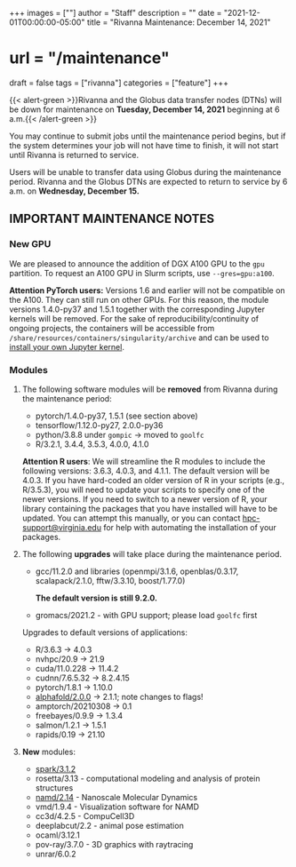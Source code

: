 +++
images = [""]
author = "Staff"
description = ""
date = "2021-12-01T00:00:00-05:00"
title = "Rivanna Maintenance: December 14, 2021"
# url = "/maintenance"
draft = false
tags = ["rivanna"]
categories = ["feature"]
+++

{{< alert-green >}}Rivanna and the Globus data transfer nodes (DTNs) will be down for maintenance on <strong>Tuesday, December 14, 2021</strong> beginning at 6 a.m.{{< /alert-green >}}

You may continue to submit jobs until the maintenance period begins, but if the system determines your job will not have time to finish, it will not start until Rivanna is returned to service.

Users will be unable to transfer data using Globus during the maintenance period. Rivanna and the Globus DTNs are expected to return to service by 6 a.m. on **Wednesday, December 15.**

## IMPORTANT MAINTENANCE NOTES

### New GPU

We are pleased to announce the addition of DGX A100 GPU to the `gpu` partition. To request an A100 GPU in Slurm scripts, use `--gres=gpu:a100`.

**Attention PyTorch users:** Versions 1.6 and earlier will not be compatible on the A100. They can still run on other GPUs. For this reason, the module versions 1.4.0-py37 and 1.5.1 together with the corresponding Jupyter kernels will be removed. For the sake of reproducibility/continuity of ongoing projects, the containers will be accessible from `/share/resources/containers/singularity/archive` and can be used to [install your own Jupyter kernel](/userinfo/howtos/rivanna/custom-jupyter-kernels).

### Modules

1. The following software modules will be **removed** from Rivanna during the maintenance period:
    - pytorch/1.4.0-py37, 1.5.1 (see section above)
    - tensorflow/1.12.0-py27, 2.0.0-py36
    - python/3.8.8 under `gompic` -> moved to `goolfc`
    - R/3.2.1, 3.4.4, 3.5.3, 4.0.0, 4.1.0

    **Attention R users**: We will streamline the R modules to include the following versions: 3.6.3, 4.0.3, and 4.1.1. The default version will be 4.0.3. If you have hard-coded an older version of R in your scripts (e.g., R/3.5.3), you will need to update your scripts to specify one of the newer versions. If you need to switch to a newer version of R, your library containing the packages that you have installed will have to be updated. You can attempt this manually, or you can contact hpc-support@virginia.edu for help with automating the installation of your packages.

2. The following **upgrades** will take place during the maintenance period.
    - gcc/11.2.0 and libraries (openmpi/3.1.6, openblas/0.3.17, scalapack/2.1.0, fftw/3.3.10, boost/1.77.0)

        **The default version is still 9.2.0.**

    - gromacs/2021.2 - with GPU support; please load `goolfc` first

   Upgrades to default versions of applications:
    - R/3.6.3 -> 4.0.3
    - nvhpc/20.9 -> 21.9
    - cuda/11.0.228 -> 11.4.2
    - cudnn/7.6.5.32 -> 8.2.4.15
    - pytorch/1.8.1 -> 1.10.0
    - [alphafold/2.0.0](/userinfo/rivanna/software/alphafold) -> 2.1.1; note changes to flags!
    - amptorch/20210308 -> 0.1
    - freebayes/0.9.9 -> 1.3.4
    - salmon/1.2.1 -> 1.5.1
    - rapids/0.19 -> 21.10

3. **New** modules:
    - [spark/3.1.2](/userinfo/rivanna/software/spark)
    - rosetta/3.13 - computational modeling and analysis of protein structures
    - [namd/2.14](/userinfo/rivanna/software/namd) - Nanoscale Molecular Dynamics
    - vmd/1.9.4 - Visualization software for NAMD
    - cc3d/4.2.5 - CompuCell3D
    - deeplabcut/2.2 - animal pose estimation
    - ocaml/3.12.1
    - pov-ray/3.7.0 - 3D graphics with raytracing
    - unrar/6.0.2
